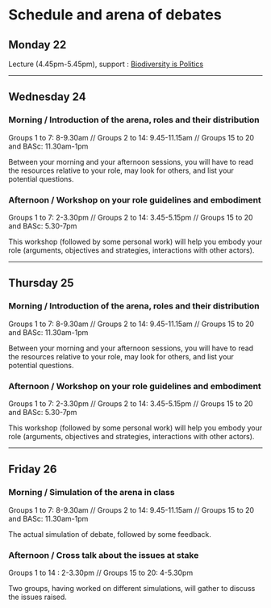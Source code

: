 # Schedule and arena of debates

## Monday 22

Lecture (4.45pm-5.45pm), support : [Biodiversity is Politics](media/biodiversityispolitics.pdf)

***

## Wednesday 24
### Morning / Introduction of the arena, roles and their distribution
Groups 1 to 7: 8-9.30am // Groups 2 to 14: 9.45-11.15am // Groups 15 to 20 and BASc: 11.30am-1pm

Between your morning and your afternoon sessions, you will have to read the resources relative to your role, may look for others, and list your potential questions.

### Afternoon / Workshop on your role guidelines and embodiment
Groups 1 to 7: 2-3.30pm // Groups 2 to 14: 3.45-5.15pm // Groups 15 to 20 and BASc: 5.30-7pm

This workshop (followed by some personal work) will help you embody your role (arguments, objectives and strategies, interactions with other actors).

***

## Thursday 25
### Morning / Introduction of the arena, roles and their distribution
Groups 1 to 7: 8-9.30am // Groups 2 to 14: 9.45-11.15am // Groups 15 to 20 and BASc: 11.30am-1pm

Between your morning and your afternoon sessions, you will have to read the resources relative to your role, may look for others, and list your potential questions.

### Afternoon / Workshop on your role guidelines and embodiment
Groups 1 to 7: 2-3.30pm // Groups 2 to 14: 3.45-5.15pm // Groups 15 to 20 and BASc: 5.30-7pm

This workshop (followed by some personal work) will help you embody your role (arguments, objectives and strategies, interactions with other actors).

***

## Friday 26
### Morning / Simulation of the arena in class
Groups 1 to 7: 8-9.30am // Groups 2 to 14: 9.45-11.15am // Groups 15 to 20 and BASc: 11.30am-1pm

The actual simulation of debate, followed by some feedback.

### Afternoon / Cross talk about the issues at stake
Groups 1 to 14 : 2-3.30pm // Groups 15 to 20: 4-5.30pm

Two groups, having worked on different simulations, will gather to discuss the issues raised.
